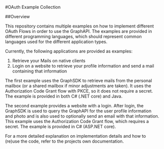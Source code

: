 #OAuth Example Collection

##Overview

This repository contains multiple examples on how to implement different OAuth Flows in order to use the GraphAPI.
The examples are provided in different programming languages, which should represent common languages used for the different application types.

Currently, the following applications are provided as examples:

1.  Retrieve your Mails on native clients
2.  Login on a website to retrieve your profile information and send a mail containing that information

The first example uses the GraphSDK to retrieve mails from the personal mailbox (or a shared mailbox if minor adjustments are taken).
It uses the Authorization Code Grant flow with PKCE, so it does not require a secret. The example is provided in both C# (.NET core) and Java. 

The second example provides a website with a login. After login, the GraphSDK is used to query the GraphAPI for the user profile information and photo and is 
also used to optionally send an email with that information. This example uses the Authorization Code Grant flow, which requires a secret. The example is provided in
C# (ASP.NET core).

For a more detailed explanation on implementation details and how to (re)use the code, refer to the projects own documentation.
